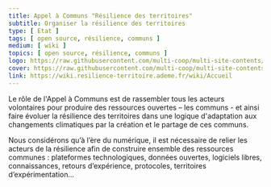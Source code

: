 ```yaml
---
title: Appel à Communs "Résilience des territoires"
subtitle: Organiser la résilience des territoires
type: [ Etat ]
tags: [ open source, résilience, communs ]
medium: [ wiki ]
topics: [ open source, résilience, communs ]
logo: https://raw.githubusercontent.com/multi-coop/multi-site-contents/main/texts/network/images/logo-ADEME-resilience.png
cover: https://raw.githubusercontent.com/multi-coop/multi-site-contents/main/texts/network/images/logo-ADEME-resilience.png
link: https://wiki.resilience-territoire.ademe.fr/wiki/Accueil
---
```


Le rôle de l'Appel à Communs est de rassembler tous les acteurs volontaires pour produire des ressources ouvertes – les communs - et ainsi faire évoluer la résilience des territoires dans une logique d'adaptation aux changements climatiques par la création et le partage de ces communs.

Nous considérons qu’à l’ère du numérique, il est nécessaire de relier les acteurs de la résilience afin de construire ensemble des ressources communes : plateformes technologiques, données ouvertes, logiciels libres, connaissances, retours d’expérience, protocoles, territoires d’expérimentation...

